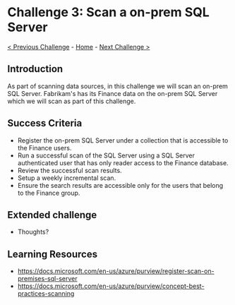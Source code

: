 # Challenge 3: Scan a on-prem SQL Server

[< Previous Challenge](./Challenge2.md) - [Home](../readme.md) - [Next Challenge >](./Challenge4.md)

## Introduction

As part of scanning data sources, in this challenge we will scan an on-prem SQL Server. Fabrikam's has its Finance data on the on-prem SQL Server which we will scan as part of this challenge.

## Success Criteria
- Register the on-prem SQL Server under a collection that is accessible to the Finance users.
- Run a successful scan of the SQL Server using a SQL Server authenticated user that has only reader access to the Finance database.
- Review the successful scan results.
- Setup a weekly incremental scan.
- Ensure the search results are accessible only for the users that belong to the Finance group.

## Extended challenge
- Thoughts?

## Learning Resources
- https://docs.microsoft.com/en-us/azure/purview/register-scan-on-premises-sql-server
- https://docs.microsoft.com/en-us/azure/purview/concept-best-practices-scanning
